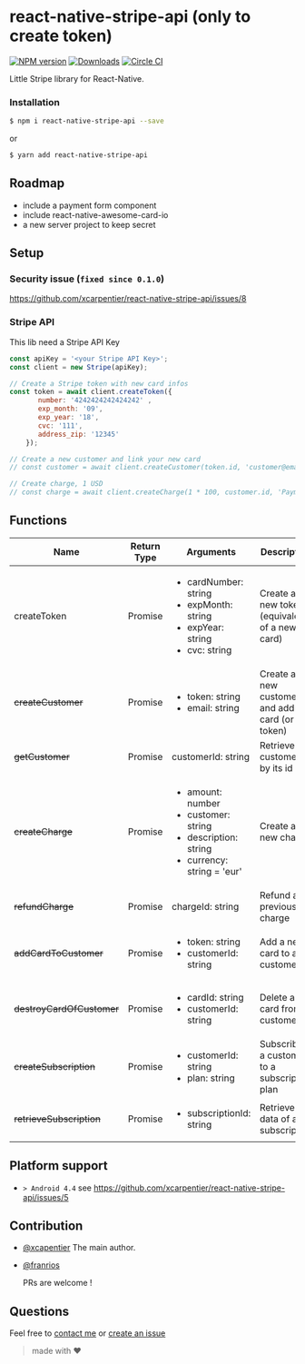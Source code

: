# react-native-stripe-api (only to create token)

[![NPM version](https://badge.fury.io/js/react-native-stripe-api.svg)](http://badge.fury.io/js/react-native-stripe-api)
[![Downloads](https://img.shields.io/npm/dm/react-native-stripe-api.svg)](https://www.npmjs.com/package/react-native-stripe-api)
[![Circle CI](https://circleci.com/gh/xcarpentier/react-native-stripe-api.svg?style=svg)](https://circleci.com/gh/xcarpentier/react-native-stripe-api)

Little Stripe library for React-Native.

### Installation
```bash
$ npm i react-native-stripe-api --save
```
or
```bash
$ yarn add react-native-stripe-api
```

## Roadmap
- include a payment form component
- include react-native-awesome-card-io
- a new server project to keep secret

## Setup

### Security issue (`fixed since 0.1.0`)

https://github.com/xcarpentier/react-native-stripe-api/issues/8

### Stripe API

This lib need a Stripe API Key
```JavaScript
const apiKey = '<your Stripe API Key>';
const client = new Stripe(apiKey);

// Create a Stripe token with new card infos
const token = await client.createToken({
       number: '4242424242424242' ,
       exp_month: '09', 
       exp_year: '18', 
       cvc: '111',
       address_zip: '12345'
    });

// Create a new customer and link your new card
// const customer = await client.createCustomer(token.id, 'customer@email.com', '<Your user ID>', 'John', 'Doe');

// Create charge, 1 USD
// const charge = await client.createCharge(1 * 100, customer.id, 'Payment example','USD');

```

## Functions

| Name | Return Type | Arguments | Description |
| --- | --- | --- | --- |
| createToken | Promise |<ul><li>cardNumber: string</li> <li>expMonth: string</li><li>expYear: string</li><li>cvc: string</li></ul>| Create a new token (equivalent of a new card) |
| <strike>createCustomer</strike> | Promise |<ul><li>token: string</li><li>email: string</li></ul>| Create a new customer and add card (or  token) |
| <strike>getCustomer</strike> | Promise | customerId: string | Retrieve customer by its id |
| <strike>createCharge</strike> | Promise |<ul><li>amount: number</li><li>customer: string</li><li>description: string</li><li>currency: string = 'eur'</li></ul>| Create a new charge |
| <strike>refundCharge</strike> | Promise | chargeId: string | Refund a previous charge |
| <strike>addCardToCustomer</strike> | Promise | <ul><li>token: string</li><li> customerId: string</li><ul> | Add a new card to a customer |
| <strike>destroyCardOfCustomer</strike> | Promise |<ul><li>cardId: string</li><li>customerId: string</li></ul> | Delete a card from a customer |
| <strike>createSubscription</strike> | Promise |<ul><li>customerId: string</li><li>plan: string</li></ul> | Subscribes a customer to a subscription plan |
| <strike>retrieveSubscription</strike> | Promise |<ul><li>subscriptionId: string</li></ul> | Retrieve the data of a subscription |

## Platform support
* `> Android 4.4` see https://github.com/xcarpentier/react-native-stripe-api/issues/5

## Contribution

- [@xcapentier](mailto:contact@xaviercarpentier.com) The main author.
- [@franrios](mailto:fcojriosbello@gmail.com)

  PRs are welcome !

## Questions

Feel free to [contact me](mailto:contact@xaviercarpentier.com) or [create an issue](https://github.com/xcarpentier/react-native-stripe-api/issues/new)

> made with ♥

